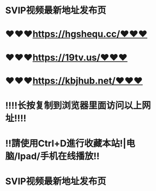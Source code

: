 # SVIP视频最新地址发布页
# ❤❤❤https://hgshequ.cc/❤❤❤
# ❤❤❤https://19tv.us/❤❤❤
# ❤❤❤https://kbjhub.net/❤❤❤
# ‼️‼️长按复制到浏览器里面访问以上网址‼️‼️
# ‼️請使用Ctrl+D進行收藏本站!|电脑/Ipad/手机在线播放‼️
# SVIP视频最新地址发布页
